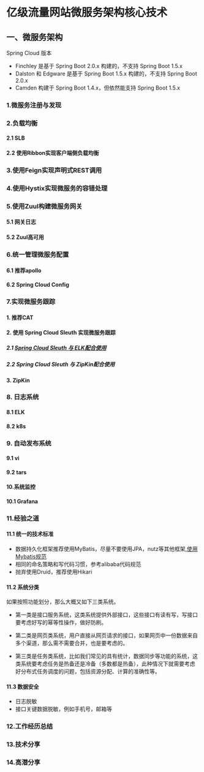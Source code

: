 # 亿级流量网站微服务架构核心技术


## 一、微服务架构

Spring Cloud 版本

- Finchley 是基于 Spring Boot 2.0.x 构建的，不支持 Spring Boot 1.5.x
- Dalston 和 Edgware 是基于 Spring Boot 1.5.x 构建的，不支持 Spring Boot 2.0.x
- Camden 构建于 Spring Boot 1.4.x，但依然能支持 Spring Boot 1.5.x

### 1.微服务注册与发现

### 2.负载均衡
#### 2.1 SLB
#### 2.2 使用Ribbon实现客户端侧负载均衡

### 3.使用Feign实现声明式REST调用

### 4.使用Hystix实现微服务的容错处理

### 5.使用Zuul构建微服务网关
#### 5.1 网关日志
#### 5.2 Zuul高可用

### 6.统一管理微服务配置
#### 6.1 推荐apollo
#### 6.2 Spring Cloud Config

### 7.实现微服务跟踪
#### 1. 推荐CAT
#### 2. 使用 Spring Cloud Sleuth 实现微服务跟踪
##### 2.1 [Spring Cloud Sleuth 与 ELK配合使用](https://gitee.com/zhangquansheng/zhengcheng-parent/blob/master/doc/%E5%88%86%E5%B8%83%E5%BC%8F%E8%B7%9F%E8%B8%AA%E6%97%A5%E5%BF%97%E5%A2%9E%E5%8A%A0trace.md)
##### 2.2 Spring Cloud Sleuth 与 ZipKin配合使用
#### 3. ZipKin

### 8. 日志系统
#### 8.1 ELK
#### 8.2 k8s

### 9. 自动发布系统
#### 9.1 vi
#### 9.2 tars

#### 10.系统监控
#### 10.1 Grafana

### 11.经验之道
#### 11.1 统一的技术标准

- 数据持久化框架推荐使用MyBatis，尽量不要使用JPA，nutz等其他框架,[使用Mybatis规范](https://gitee.com/zhangquansheng/zhengcheng-parent/blob/master/doc/%E4%BD%BF%E7%94%A8mybatis%E8%A7%84%E8%8C%83.md) 
- 相同的命名策略和写代码习惯，参考alibaba代码规范
- 抛弃使用Druid，推荐使用Hikari

#### 11.2 系统分类 

如果按照功能划分，那么大概又如下三类系统。

- 第一类是接口服务系统，这类系统提供外部接口，这些接口有读有写，写接口要考虑好写的幂等性操作，做好防刷。

- 第二类是网页类系统，用户直接从网页请求的接口，如果网页中一份数据来自多个渠道，那么需不需要合并，也是要考虑的。

- 第三类是任务类系统，比如我们常见的具有统计，数据同步等功能的系统，这类系统要考虑任务是热备还是冷备（多数都是热备），此种情况下就需要考虑好分布式任务调度的问题，包括资源分配、计算的准确性等。

#### 11.3 数据安全

- 日志脱敏
- 接口关键数据脱敏，例如手机号，邮箱等

### 12.工作经历总结

### 13.技术分享

### 14.高潜分享

